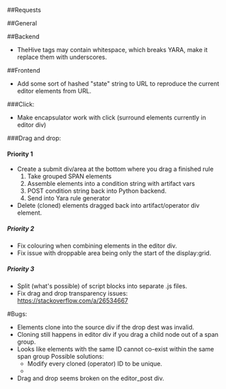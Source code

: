 ##Requests

##General

##Backend
* TheHive tags may contain whitespace, which breaks YARA, make it replace them with underscores.

##Frontend
* Add some sort of hashed "state" string to URL to reproduce the current editor elements from URL.

###Click:
* Make encapsulator work with click (surround elements currently in editor div)

###Drag and drop:
#### Priority 1
* Create a submit div/area at the bottom where you drag a finished rule
    1. Take grouped SPAN elements
    2. Assemble elements into a condition string with artifact vars
    3. POST condition string back into Python backend.
    4. Send into Yara rule generator
* Delete (cloned) elements dragged back into artifact/operator div element.

##### Priority 2
* Fix colouring when combining elements in the editor div.
* Fix issue with droppable area being only the start of the display:grid.

##### Priority 3
* Split (what's possible) of script blocks into separate .js files.
* Fix drag and drop transparency issues: https://stackoverflow.com/a/26534667

#Bugs:
* Elements clone into the source div if the drop dest was invalid.
* Cloning still happens in editor div if you drag a child node out of a span group.
* Looks like elements with the same ID cannot co-exist within the same span group
    Possible solutions:
    - Modify every cloned (operator) ID to be unique.
    - 
* Drag and drop seems broken on the editor_post div.